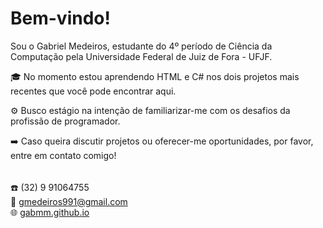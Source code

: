 # Bem-vindo!  

Sou o Gabriel Medeiros, estudante do 4º período de Ciência da Computação pela Universidade Federal de Juiz de Fora - UFJF.

🎓 No momento estou aprendendo HTML e C# nos dois projetos mais recentes que você pode encontrar aqui.

⚙️ Busco estágio na intenção de familiarizar-me com os desafios da profissão de programador.

➡️ Caso queira discutir projetos ou oferecer-me oportunidades, por favor, entre em contato comigo!

######
☎️ (32) 9 91064755 <br>
📧 gmedeiros991@gmail.com <br>
🌐 <a href="https://gabmm.github.io/">gabmm.github.io</a>

